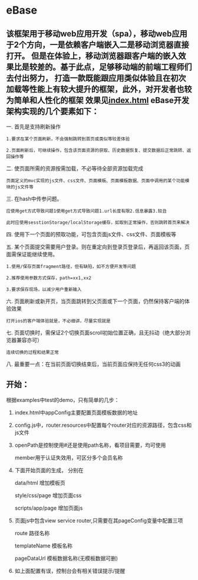 # eBase
该框架用于移动web应用开发（spa），移动web应用于2个方向，一是依赖客户端嵌入二是移动浏览器直接打开。
但是在体验上，移动浏览器跟客户端的嵌入效果比是较差的。基于此点，足够移动端的前端工程师们去付出努力，
打造一款既能跟应用类似体验且在初次加载等性能上有较大提升的框架，此外，对开发者也较为简单和人性化的框架
效果见[index.html](https://lcres.suning.com/ifs/app/index.html?path=my-asset)
eBase开发架构实现的几个要素如下：
--------------------------------------

一. 首先是支持刷新操作

	1.要求在某个页面刷新，不会强制跳转到首页或类似等较差体验
	
	2.页面刷新后，可继续操作，包含该页面资源的获取、历史数据恢复、提交数据后正常跳转、返回操作等
	
二. 使页面所需的资源按需加载，不必等待全部资源加载完成

	页面定义的mvc实现的js文件、css文件、页面模板、页面模板数据、页面中调用的某个功能模块的js文件等
	
三. 在hash中传参问题。

	应使用get方式导致问题1使用get方式导致问题1.url长度有限2.信息暴露3.较丑
	
    此时应使用sesstionStorage/localStorage缓存，如取到正常操作，否则跳转首页来解决
    
四. 使用下一个页面的预取功能，可包含页面js文件、css文件、页面模板等

五. 某个页面提交需要用户登录。则在重定向到登录页登录后，再返回该页面，页面需保证能继续使用。

	1.使用/保存页面fragment路径，但有缺陷，如不方便开发等问题
	
	2.推荐使用参数方式保存，path=xx1,xx2
	
	3.要求保存现场，以减少用户重新输入
	
六. 页面刷新或新开页，当页面跳转到父页面或下一个页面，仍然保持客户端的体验效果

	打开ios的客户端体验就是，不必细讲，尽量实现就是
	
七. 页面切换时，需保证2个切换页面scroll初始位置正确，且无抖动（绝大部分浏览器兼容亦可）

	连续切换的过程和结果正常
	
八. 最重要一点：在当前页面切换结束后，当前页面应保持无任何css3的动画


开始：
--------------------------------------

根据examples中test的demo，只有简单的几步：

1. index.html中appConfig主要配置页面模板数据的地址

2. config.js中，router.resources中配置每个router对应的资源路径，包含css和js文件

3. openPath是控制使用#还是使用path名称，看项目需要，均可使用

     member用于认证失效用，可区分多个会员名称
     
4. 下面开始页面的生成， 分别在

     data/html 增加模板页
     
     style/css/page 增加页面css
     
     scripts/app/page 增加页面js
     
5. 页面js中包含view service router,只需要在其pageConfig变量中配置三项

     route 路径名称
     
     templateName 模板名称
     
     pageDataUrl 模板数据名称(无模板数据可删)
     
6. 如上面配置有误，控制台会有相关错误提示/提醒




